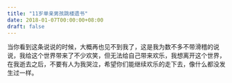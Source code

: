 ```yaml
---
title: "11岁单亲男孩跳楼遗书"
date: 2018-01-07T00:00:00+08:00
draft: false
---
```


当你看到这条说说的时候，大概再也见不到我了，这是我为数不多不带滑稽的说说，我给这个世界带来了不少欢笑，但无法给自己带来欢乐，我想离开这个世界，在我逝去之后，不要有人为我哭泣，希望你们能继续欢乐的走下去，像什么都没发生过一样。
